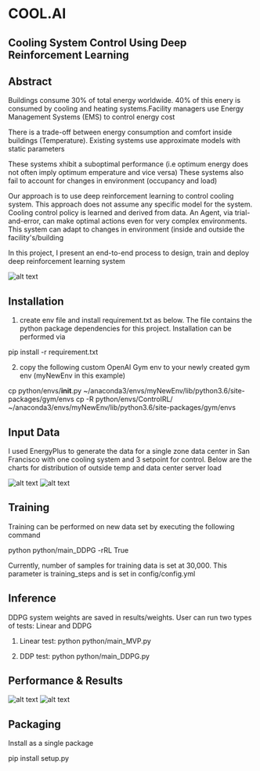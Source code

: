 
# COOL.AI
## Cooling System Control Using Deep Reinforcement Learning


## Abstract



Buildings consume 30% of total energy worldwide. 40% of this enery is consumed by cooling 
and heating systems.Facility managers use Energy Management Systems (EMS) to control energy cost 

There is a trade-off between energy consumption and comfort inside buildings (Temperature). Existing systems use approximate models with static parameters

These systems xhibit a suboptimal performance (i.e optimum energy does not often imply optimum emperature and vice versa) These systems also fail to account for changes in environment (occupancy and load)


Our approach is to use deep reinforcement learning to control cooling system. This approach does not assume any specific model for the system. Cooling control policy is learned and derived from data. An Agent, via trial-and-error, can make optimal actions even for very complex environments. This system can adapt to changes in environment (inside and outside the facility's/building

In this project, I present an end-to-end process to design, train and deploy deep reinforcement learning system 

![alt text](https://github.com/qatshana/Cool.AI/blob/master/images/End-to-End-System.png)

## Installation

1) create env file and install requirement.txt as below. The file contains the python package dependencies for this project. Installation can be performed via

pip install -r requirement.txt

2) copy the following custom OpenAI Gym env to your newly created gym env (myNewEnv in this example)

cp python/envs/__init__.py ~/anaconda3/envs/myNewEnv/lib/python3.6/site-packages/gym/envs
cp -R python/envs/ControlRL/ ~/anaconda3/envs/myNewEnv/lib/python3.6/site-packages/gym/envs


## Input Data
I used EnergyPlus to generate the data for a single zone data center in San Francisco with one cooling system and 3 setpoint for control. Below are the charts for distribution of outside temp and data center server load

![alt text](https://github.com/qatshana/Cool.AI/blob/master/images/OutsideTemp.png)
![alt text](https://github.com/qatshana/Cool.AI/blob/master/images/ITU_Load.png)

## Training

Training can be performed on new data set by executing the following command

python python/main_DDPG -rRL True

Currently, number of samples for training data is set at 30,000. This parameter is training_steps and is set in config/config.yml 


## Inference
DDPG system weights are saved in results/weights. User can run two types of tests: Linear and DDPG

1) Linear test:
python python/main_MVP.py

2) DDP test:
python python/main_DDPG.py

## Performance & Results

![alt text](https://github.com/qatshana/Cool.AI/blob/master/images/ddpg_overshoot.png)
![alt text](https://github.com/qatshana/Cool.AI/blob/master/images/linear_fluctuate_1.png)

## Packaging
Install as a single package

pip install setup.py
